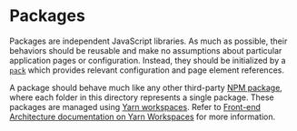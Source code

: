 # Packages

Packages are independent JavaScript libraries. As much as possible, their behaviors should be reusable and make no assumptions about particular application pages or configuration. Instead, they should be initialized by a [`pack`](../packs) which provides relevant configuration and page element references.

A package should behave much like any other third-party [NPM package](https://www.npmjs.com/), where each folder in this directory represents a single package. These packages are managed using [Yarn workspaces](https://classic.yarnpkg.com/lang/en/docs/workspaces/). Refer to [Front-end Architecture documentation on Yarn Workspaces](https://github.com/18F/identity-idp/blob/main/docs/frontend.md#yarn-workspaces) for more information.
